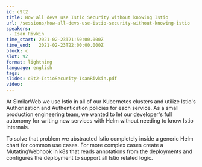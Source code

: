 ```yaml
---
id: c9t2
title: How all devs use Istio Security without knowing Istio
url: /sessions/how-all-devs-use-istio-security-without-knowing-istio
speakers:
 - Isan Rivkin
time_start: 2021-02-23T21:50:00.000Z
time_end:   2021-02-23T22:00:00.000Z
block: c
slot: 92
format: lightning
language: english
tags:
slides: c9t2-IstioSecurity-IsanRivkin.pdf
video:
---
```


At SimilarWeb we use Istio in all of our Kubernetes clusters and utilize Istio's Authorization and Authentication policies for each service. As a small production engineering team, we wanted to let our developer's full autonomy for writing new services with Helm without needing to know Istio internals. 

To solve that problem we abstracted Istio completely inside a generic Helm chart for common use cases. For more complex cases create a MutatingWebhook in k8s that reads annotations from the deployments and configures the deployment to support all Istio related logic.
